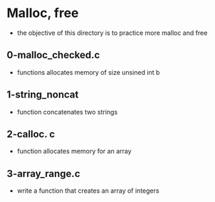 # Malloc, free
* the objective of this directory is to practice more malloc and free

## 0-malloc_checked.c
* functions allocates memory of size unsined int b
## 1-string_noncat
* function concatenates two strings
## 2-calloc. c
* function allocates memory for an array
## 3-array_range.c
* write a function that creates an array of integers

